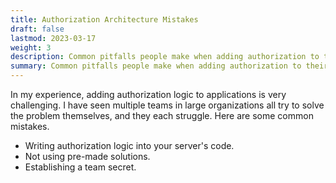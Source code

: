 ```yaml
---
title: Authorization Architecture Mistakes
draft: false
lastmod: 2023-03-17
weight: 3
description: Common pitfalls people make when adding authorization to their apps.
summary: Common pitfalls people make when adding authorization to their apps.
---
```


In my experience, adding authorization logic to applications is very challenging.  I have seen
multiple teams in large organizations all try to solve the problem themselves, and they each 
struggle.  Here are some common mistakes.

* Writing authorization logic into your server's code.
* Not using pre-made solutions.
* Establishing a team secret.